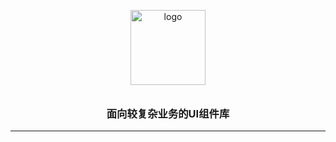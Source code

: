 <p align="center">
    <img alt="logo" src="https://images2.bestjlb.com/v2jlboss4530891a9add14a2fb1ddf906b7fe37215514534330452825.png" width="120" style="margin-bottom: 10px;">
</p>
<h3 align="center">面向较复杂业务的UI组件库</h3>

---